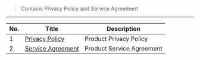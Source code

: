 > Contains Privacy Policy and Service Agreement

---

| No. | Title                                                                       | Description               |
| --- | --------------------------------------------------------------------------- | ------------------------- |
| 1   | [Privacy Policy](en/terms-of-service-privacy-policy/privacy-policy.md)      | Product Privacy Policy    |
| 2   | [Service Agreement](en/terms-of-service-privacy-policy/terms-of-service.md) | Product Service Agreement |
